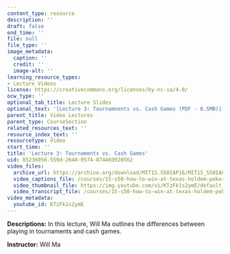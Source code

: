 ```yaml
---
content_type: resource
description: ''
draft: false
end_time: ''
file: null
file_type: ''
image_metadata:
  caption: ''
  credit: ''
  image-alt: ''
learning_resource_types:
- Lecture Videos
license: https://creativecommons.org/licenses/by-nc-sa/4.0/
ocw_type: ''
optional_tab_title: Lecture Slides
optional_text: '[Lecture 3: Tournamnents vs. Cash Games (PDF - 8.5MB)](/courses/15-s50-how-to-win-at-texas-holdem-poker-january-iap-2016/resources/mit15_s50iap16_l3)'
parent_title: Video Lectures
parent_type: CourseSection
related_resources_text: ''
resource_index_text: ''
resourcetype: Video
start_time: ''
title: 'Lecture 3: Tournaments vs. Cash Games'
uid: 85236056-559d-2648-0574-874460920562
video_files:
  archive_url: https://archive.org/download/MIT15.S50IAP16/MIT15_S50IAP16_L3_300k.mp4
  video_captions_file: /courses/15-s50-how-to-win-at-texas-holdem-poker-january-iap-2016/19284249c2fb5bbc8858455938582bac_KTzFk1s2ymE.vtt
  video_thumbnail_file: https://img.youtube.com/vi/KTzFk1s2ymE/default.jpg
  video_transcript_file: /courses/15-s50-how-to-win-at-texas-holdem-poker-january-iap-2016/f102ce580666f88c0574c9a966e95a1b_KTzFk1s2ymE.pdf
video_metadata:
  youtube_id: KTzFk1s2ymE
---
```


**Descriptions:** In this lecture, Will Ma outlines the differences between playing in tournaments and cash games.

**Instructor:** Will Ma

